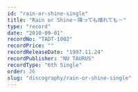 ```yaml
---
id: "rain-or-shine-single"
title: "Rain or Shine－降っても晴れても－"
type: "record"
date: "2010-09-01"
recordNo: "TADT-1002"
recordPrice: ""
recordReleaseDate: "1997.11.24"
recordPublisher: "NU TAURUS"
recordType: "6th Single"
order: 26
slug: "discography/rain-or-shine-single"
---
```



